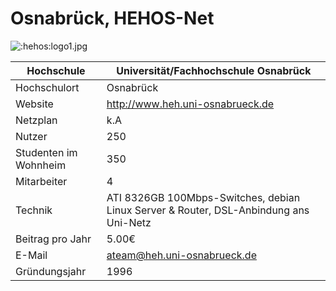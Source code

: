 # Osnabrück, HEHOS-Net

![:hehos:logo1.jpg](hehos/logo1.jpg)

Hochschule             | Universität/Fachhochschule Osnabrück
-----------------------|---------------------------------------------------------------------------------------
Hochschulort           | Osnabrück
Website                | <http://www.heh.uni-osnabrueck.de>
Netzplan               | k.A
Nutzer                 | 250
Studenten im Wohnheim  | 350
Mitarbeiter            | 4
Technik                | ATI 8326GB 100Mbps-Switches, debian Linux Server & Router, DSL-Anbindung ans Uni-Netz
Beitrag pro Jahr       | 5.00€
E-Mail                 | <ateam@heh.uni-osnabrueck.de>
Gründungsjahr          | 1996
